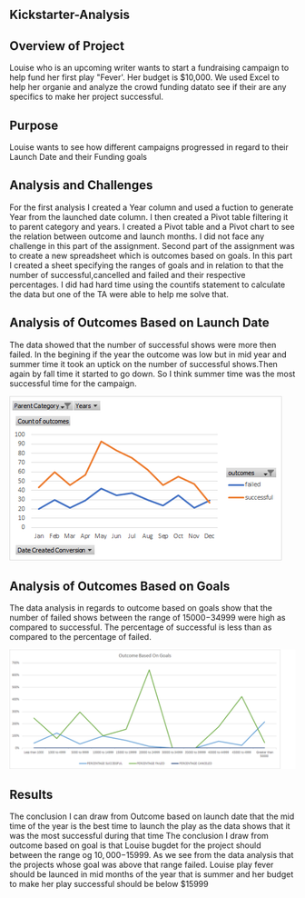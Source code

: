 ## Kickstarter-Analysis
## Overview of Project
Louise who is an upcoming writer wants to start a fundraising campaign to help fund her first play "Fever'. Her budget is $10,000. We used Excel to help her 
organie and analyze the crowd funding datato see if their are any specifics to make her project successful.

## Purpose
Louise wants to see how different campaigns progressed in regard to their Launch Date and their Funding goals

## Analysis and Challenges
For the first analysis I created a Year column and used a fuction to generate Year from the launched date column.
I then created a Pivot table filtering it 
to parent category and years. I created a Pivot table and a Pivot chart to see the relation between outcome and launch months. 
I did not face any challenge in this part of the assignment.
Second part of the assignment was to create a new spreadsheet which is outcomes based on goals. 
In this part I created a sheet specifying the ranges of goals and
in relation to that the number of successful,cancelled and failed and their respective percentages.
I did had hard time using the countifs statement to calculate the 
data but one of the TA were able to help me solve that. 

## Analysis of Outcomes Based on Launch Date
The data showed that the number of successful shows were more then failed.
In the begining if the year the outcome was low but in mid year and summer time it took
an uptick on the number of successful shows.Then again by fall time it started to go down. 
So I think summer time was the most successful time for the campaign.

![image_1](https://github.com/mali11167/kickstarter-analysis/blob/main/Theater_Outcome_vs_Launch.png)

## Analysis of Outcomes Based on Goals
The data analysis in regards to outcome based on goals show that the number of failed shows between 
the range of $15000-$34999 were high as compared to successful. 
The percentage of successful is less than as compared to the percentage of failed.

![image_2](https://github.com/mali11167/kickstarter-analysis/blob/main/Outcome_vs_goals.png)

## Results
The conclusion I can draw from Outcome based on launch date that the mid time of the year is the best time to launch the play as the data shows that it was the most successful
during that time 
The conclusion I draw from outcome based on goal is that Louise bugdet for the project should between the range og $10,000-$15999. As we see from the data analysis that
the projects whose goal was above that range failed. 
Louise play fever should be launced in mid months of the year that is summer and her budget to make her play successful should be below $15999



